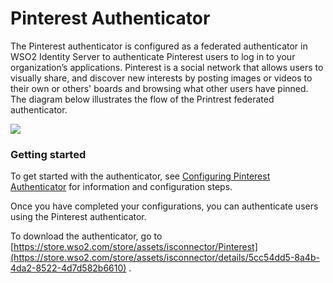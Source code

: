 # Pinterest Authenticator

The Pinterest authenticator is configured as a federated authenticator
in WSO2 Identity Server to authenticate Pinterest users to log in to
your organization’s applications. Pinterest is a social network that
allows users to visually share, and discover new interests by posting
images or videos to their own or others' boards and browsing what other
users have pinned. The diagram below illustrates the flow of the
Printrest federated authenticator.

  

![](attachments/60096519/76746244.png?effects=border-simple,blur-border)   

  

  

### Getting started

To get started with the authenticator, see [Configuring Pinterest
Authenticator](Configuring-Pinterest_Authenticator) for information
and configuration steps.

Once you have completed your configurations, you can authenticate users
using the Pinterest authenticator.

  

To download the authenticator, go to
[https://store.wso2.com/store/assets/isconnector/Pinterest](https://store.wso2.com/store/assets/isconnector/details/5cc54dd5-8a4b-4da2-8522-4d7d582b6610)
.
